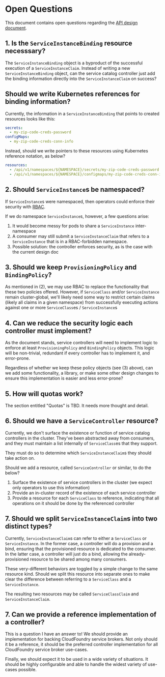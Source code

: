 # Open Questions

This document contains open questions regarding the
[API design document](./design.md).

## 1. Is the `ServiceInstanceBinding` resource necesssary?

The `ServiceInstanceBinding` object is a byproduct of the successful execution
of a `ServiceInstanceClaim`. Instead of writing a new `ServiceInstanceBinding`
object, can the service catalog controller just add the binding information
directly into the `ServiceInstanceClaim` on success?

## Should we write Kubernetes references for binding information?

Currently, the information in a `ServiceInstanceBinding` that points to created
resources looks like this:

```yaml
secrets:
  - my-zip-code-creds-password
configMaps:
  - my-zip-code-creds-conn-info
```

Instead, should we write pointers to these resources using Kubernetes reference
notation, as below?

```yaml
resources:
  - /api/v1/namespaces/${NAMESPACE}/secrets/my-zip-code-creds-password
  - /api/v1/namespaces/${NAMESPACE}/configmaps/my-zip-code-creds-conn-info
```

## 2. Should `ServiceInstance`s be namespaced?

If `ServiceInstance`s were namespaced, then operators could enforce their
security with [RBAC](http://kubernetes.io/docs/admin/authorization/#rbac-mode).

If we do namespace `ServiceInstance`s, however, a few questions arise:

1. It would become messy for pods to share a `ServiceInstance` inter-namespace
1. A consumer may still submit a `ServiceInstanceClaim` that refers to a
  `ServiceInstance` that is in a RBAC-forbidden namespace.
  1. Possible solution: the controller enforces security, as is the case with
     the current design doc

## 3. Should we keep `ProvisioningPolicy` and `BindingPolicy`?

As mentioned in (2), we may use RBAC to replace the functionality that these
two policies offered. However, if `ServiceClass` and/or `ServiceInstance`
remain cluster-global, we'll likely need some way to restrict certain
claims (likely all claims in a given namespace) from successfully executing
actions against one or more `ServiceClass`es / `ServiceInstance`s

## 4. Can we reduce the security logic each controller must implement?

As the document stands, service controllers will need to implement logic to
enforce at least `ProvisioningPolicy` and `BindingPolicy` objects. This logic
will be non-trivial, redundant if every controller has to implement it, and
error-prone.

Regardless of whether we keep these policy objects (see (3) above), can we add
some functionality, a library, or make some other design changes to ensure this
implementation is easier and less error-prone?

## 5. How will quotas work?

The section entitled "Quotas" is TBD. It needs more thought and detail.

## 6. Should we have a `ServiceController` resource?

Currently, we don't surface the existence or function of service catalog
controllers in the cluster. They've been abstracted away from consumers, and
they must maintain a list internally of `ServiceClass`es that they support.

They must do so to determine which `ServiceInstanceClaim`s they should take
action on.

Should we add a resource, called `ServiceController` or similar, to do the
below?

1. Surface the existence of service controllers in the cluster
  (we expect only operators to use this information)
1. Provide an in-cluster record of the existence of each service controller
1. Provide a resource for each `ServiceClass` to reference, indicating that
   all operations on it should be done by the referenced controller

## 7. Should we split `ServiceInstanceClaim`s into two distinct types?

Currently, `ServiceInstanceClaim`s can refer to either a `ServiceClass` or
`ServiceInstance`. In the former case, a controller will do a provision and a
bind, ensuring that the provisioned resource is dedicated to the consumer.
In the latter case, a controller will just do a bind, allowing the
already-provisioned resource to be shared among many consumers.

These very-different behaviors are toggled by a simple change to the same
resource kind. Should we split this resource into separate ones to make clear
the difference between referring to a `ServiceClass` and a `ServiceInstance`.

The resulting two resources may be called `ServiceClassClaim` and
`ServiceInstanceClaim`.

## 7. Can we provide a reference implementation of a controller?

This is a question I have an answer to! We should provide an implementation for
backing CloudFoundry service brokers. Not only should it be a reference, it
should be the preferred controller implementation for all CloudFoundry service
broker use-cases.

Finally, we should expect it to be used in a wide variety of
situations. It should be highly configurable and able to handle the widest
variety of use-cases possible.
